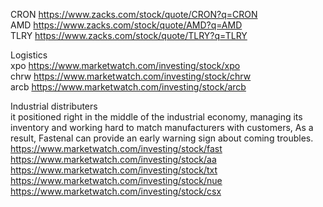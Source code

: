



CRON   https://www.zacks.com/stock/quote/CRON?q=CRON    
AMD   https://www.zacks.com/stock/quote/AMD?q=AMD    
TLRY   https://www.zacks.com/stock/quote/TLRY?q=TLRY       


Logistics    
xpo  https://www.marketwatch.com/investing/stock/xpo      
chrw  https://www.marketwatch.com/investing/stock/chrw    
arcb  https://www.marketwatch.com/investing/stock/arcb       

Industrial distributers     
 it positioned right in the middle of the industrial economy, managing its inventory and working hard to match manufacturers with customers, As a result, Fastenal can provide an early warning sign about coming troubles.
https://www.marketwatch.com/investing/stock/fast      
https://www.marketwatch.com/investing/stock/aa      
https://www.marketwatch.com/investing/stock/txt   
https://www.marketwatch.com/investing/stock/nue     
https://www.marketwatch.com/investing/stock/csx   














